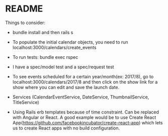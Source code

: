 # README

Things to consider:

* bundle install and then rails s

* To populate the initial calendar objects, you need to run localhost:3000/calendars/create_events

* To run tests: bundle exec rspec

* I have a spec/model test and a spec/request test

* To see events scheduled for a certain year/month(ex: 2017/8), go to localhost:3000/calendars/2017/8 and then click on the show link for a show where you can edit and save the launch date.

* Services (CalendarEventService, DateService, ThumbnailService, TitleService)

* Using Rails erb templates because of time constraint. Can be replaced with Angular or React. A good example would be to use Create React App(https://github.com/facebookincubator/create-react-app) which lets us to create React apps with no build configuration.
